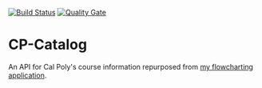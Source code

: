[![Build Status](https://travis-ci.org/assumption/CP-Catalog.svg?branch=master)](https://travis-ci.org/assumption/CP-Catalog) [![Quality Gate](https://sonarqube.com/api/badges/gate?key=cp.catalog)](https://sonarqube.com/dashboard/index/cp.catalog)

# CP-Catalog

An API for Cal Poly's course information repurposed from [my flowcharting application](https://github.com/cpe308-309/Group-name).
